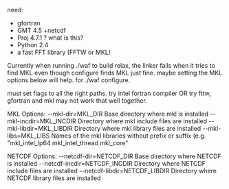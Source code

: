 need:
- gfortran
- GMT 4.5 +netcdf
- Proj 4.7.1 ? what is this?
- Python 2.4
- a fast FFT library (FFTW or MKL)


Currently when running ./waf to build relax, the linker fails when it tries to find MKL even though configure finds MKL just fine. maybe setting the MKL options below will help.
for ./waf configure.

must set flags to all the right paths.
try intel fortran compiler OR try fttw, gfortran and mkl may not work that well together.

MKL Options:
    --mkl-dir=MKL_DIR   Base directory where mkl is installed
    --mkl-incdir=MKL_INCDIR
                        Directory where mkl include files are installed
    --mkl-libdir=MKL_LIBDIR
                        Directory where mkl library files are installed
    --mkl-libs=MKL_LIBS
                        Names of the mkl libraries without prefix or suffix (e.g. "mkl_intel_lp64 mkl_intel_thread mkl_core"


  NETCDF Options:
    --netcdf-dir=NETCDF_DIR
                        Base directory where NETCDF is installed
    --netcdf-incdir=NETCDF_INCDIR
                        Directory where NETCDF include files are installed
    --netcdf-libdir=NETCDF_LIBDIR
                        Directory where NETCDF library files are installed